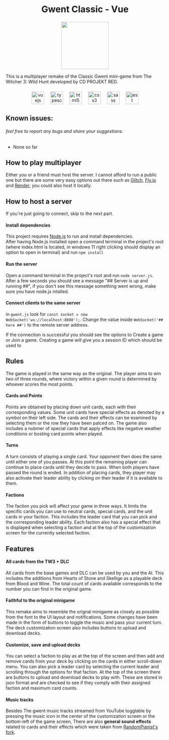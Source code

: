 <h1 align="center">Gwent Classic - Vue</h1>

###

<div align="center">
  <img height="150" src="https://user-images.githubusercontent.com/26311830/116256903-f1599b00-a7b6-11eb-84a1-16dcb5c9bfc6.jpg"  />
</div>

This is a multiplayer remake of the Classic Gwent mini-game from The Witcher 3: Wild Hunt developed by CD PROJEKT RED.
###

<div align="center">
  <img src="https://cdn.jsdelivr.net/gh/devicons/devicon/icons/vuejs/vuejs-original.svg" height="40" alt="vuejs logo"  />
  <img width="12" />
  <img src="https://cdn.jsdelivr.net/gh/devicons/devicon/icons/typescript/typescript-original.svg" height="40" alt="typescript logo"  />
  <img width="12" />
  <img src="https://cdn.jsdelivr.net/gh/devicons/devicon/icons/html5/html5-original.svg" height="40" alt="html5 logo"  />
  <img width="12" />
  <img src="https://cdn.jsdelivr.net/gh/devicons/devicon/icons/css3/css3-original.svg" height="40" alt="css3 logo"  />
  <img width="12" />
  <img src="https://cdn.jsdelivr.net/gh/devicons/devicon/icons/sass/sass-original.svg" height="40" alt="sass logo"  />
  <img width="12" />
  <img src="https://cdn.jsdelivr.net/gh/devicons/devicon/icons/jest/jest-plain.svg" height="40" alt="jest logo"  />
</div>

###

## Known issues:
###### feel free to report any bugs and share your suggestions.
<ul>
  <li>None so far</li>
</ul>  

## How to play multiplayer
Either you or a friend must host the server. I cannot afford to run a public one but there are some very easy options out there such as [Glitch](https://glitch.com), [Fly.io](https://fly.io/docs/js/) and [Render](https://render.com/), you could also host it locally. 

## How to host a server
If you're just going to connect, skip to the next part.

#### Install dependencies
This project requires [Node.js](https://nodejs.org/en/download) to run and install dependencies.<br> After having Node.js installed open a command terminal in the project's root (where index.html is located, in windows 11 right clicking should display an option to open in terminal) and run `npm install`

#### Run the server
Open a command terminal in the project's root and run `node server.js`. After a few seconds you should see a message "## Server is up and running ##", if you don't see this message something went wrong, make sure you have node.js intalled.

#### Connect clients to the same server
in `gwent.js` look for `const socket = new WebSocket('ws://localhost:8080');`. Change the value inside `WebSocket('## here ##')` to the remote server address.

If the connection is successful you should see the options to Create a game or Join a game. Creating a game will give you a session ID which should be used to 

## Rules
The game is played in the same way as the original. The player aims to win two of three rounds, where victory within a given round is determined by whoever scores the most points. 

#### Cards and Points
Points are obtained by placing down unit cards, each with their corresponding values. Some unit cards have special effects as denoted by a symbol on their left side. The cards and their effects can be examined by selecting them or the row they have been palced on. The game also includes a nubmer of special cards that apply effects like negative weather conditions or bosting card points when played.

#### Turns
A turn consists of playing a single card. Your opponent then does the same until either one of you passes. At this point the remaining player can continue to place cards until they decide to pass. When both players have passed the round is ended. In addition of placing cards, they player may also activate their leader ability by clicking on their leader if it is available to them.

#### Factions
The faction you pick will affect your game in three ways. It limits the specific cards you can use to neutral cards, special cards, and the unit cards in your faction. This includes the leader card that you can pick and the corresponding leader ability. Each faction also has a special effect that is displayed when selecting a faction and at the top of the customization screen for the currently selected faction.

## Features
#### All cards from the TW3 + DLC
All cards from the base games and DLC can be used by you and the AI. This includes the additions from Hearts of Stone and Skellige as a playable deck from Blood and Wine. The total count of cards available corresponds to the number you can find in the original game.

#### Faithful to the original minigame
This remake aims to resemble the orignal minigame as closely as possible from the font to the UI layout and notifications. Some changes have been made in the form of buttons to toggle the music and pass your current turn. The deck customization screen also includes buttons to upload and download decks.

#### Customize, save and upload decks
You can select a faction to play as at the top of the screen and then add and remove cards from your deck by clicking on the cards in either scroll-down menu. You can also pick a leader card by selecting the current leader and scrolling through the options for that faction. At the top of the screen there are buttons to upload and download decks to play with. These are stored in json format and are checked to see if they comply with their assigned faction and maximum card counts.

#### Music tracks
Besides The gwent music tracks streamed from YouTube togglable by pressing the music icon in the center of the customization screen or the bottom-left of the game screen, There are also **general sound effects** related to cards and their effects which were taken from [RandomPianist's fork](https://github.com/RandomPianist).